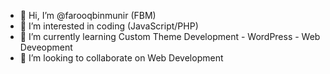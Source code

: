 - 👋 Hi, I’m @farooqbinmunir (FBM)
- 👀 I’m interested in coding (JavaScript/PHP)
- 🌱 I’m currently learning Custom Theme Development - WordPress - Web Deveopment
- 💞️ I’m looking to collaborate on Web Development

<!---
farooqbinmunir/farooqbinmunir is a ✨ special ✨ repository because its `README.md` (this file) appears on your GitHub profile.
You can click the Preview link to take a look at your changes.
--->
